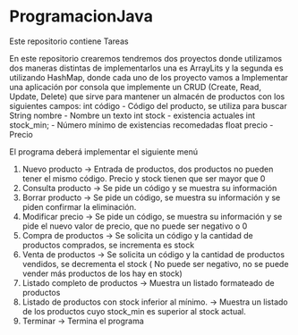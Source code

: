 # ProgramacionJava
Este repositorio contiene Tareas

En este repositorio crearemos tendremos dos proyectos donde utilizamos dos maneras distintas de implementarlos una es ArrayLits y la segunda es utilizando HashMap, donde cada uno de los proyecto vamos a Implementar una aplicación por consola que implemente un CRUD (Create, Read, Update, Delete) que sirve para mantener un almacén de productos con los siguientes campos:
  int código - Código del producto, se utiliza para buscar
  String nombre - Nombre un texto
  int stock - existencia actuales
  int stock_min; - Número mínimo de existencias recomedadas
  float precio - Precio

El programa deberá implementar el siguiente menú
  1. Nuevo producto → Entrada de productos, dos productos no pueden tener el mismo código. Precio y stock tienen que ser mayor que 0
  2. Consulta producto → Se pide un código y se muestra su información
  3. Borrar producto → Se pide un código, se muestra su información y se piden confirmar la eliminación.
  4. Modificar precio → Se pide un código, se muestra su información y se pide el nuevo valor de precio, que no puede ser negativo o 0
  5. Compra de productos → Se solicita un código y la cantidad de productos comprados, se  incrementa es stock
  6. Venta de productos →  Se solicita un código y la cantidad de productos vendidos,  se decrementa el stock ( No puede ser negativo, no se puede vender más productos de los hay en stock)
  7. Listado completo de productos → Muestra un listado formateado de productos
  8. Listado de productos con stock inferior al mínimo. → Muestra un listado de los productos cuyo stock_min es superior al stock actual.
  9. Terminar → Termina el programa
